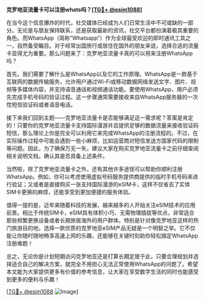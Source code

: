 **克罗地亚流量卡可以注册whats吗？[[TG💪+ @esim1088](https://t.me/s/esim1088)]**

在当今这个信息爆炸的时代，社交媒体已经成为人们日常生活中不可或缺的一部分。无论是与朋友保持联系，还是获取最新的资讯，社交平台都扮演着极其重要的角色。而WhatsApp（简称“Whatsapp”）作为全球最受欢迎的即时通讯工具之一，自然备受瞩目。对于经常出国旅行或居住在国外的朋友来说，选择合适的流量卡显得尤为重要。那么问题来了：克罗地亚流量卡真的可以用来注册WhatsApp吗？

首先，我们需要了解什么是WhatsApp以及它的工作原理。WhatsApp是一款基于互联网的数据传输服务，允许用户通过Wi-Fi或移动数据网络发送文字、图片、视频等多媒体内容，并支持语音通话和视频通话功能。要使用WhatsApp，用户必须先完成手机号码的验证过程。这一步骤通常需要接收来自WhatsApp服务器的一次性短信验证码或者语音电话。

接下来我们回到主题——克罗地亚流量卡是否能够满足这一需求呢？答案是肯定的！只要你的克罗地亚流量卡支持国际漫游并且提供足够的数据流量来接收验证码短信，那么理论上你是完全可以利用它来完成WhatsApp的注册流程的。不过，在实际操作过程中可能会遇到一些小麻烦，比如运营商对短信发送方国家代码的限制等问题。因此，为了确保万无一失，建议大家在购买克罗地亚流量卡之前仔细查阅相关说明文档，确认其是否具备上述条件。

当然啦，除了克罗地亚流量卡之外，还有其他许多途径可以帮助你顺利注册WhatsApp。例如，你可以考虑使用虚拟号码服务提供商提供的临时手机号码来进行验证；又或者是直接购买一张支持国际漫游的eSIM卡，这样不仅省去了实体SIM卡更换的麻烦，还能享受到更加便捷的服务体验。

值得一提的是，近年来随着科技的发展，越来越多的人开始关注eSIM技术的应用前景。相比于传统SIM卡，eSIM具有体积小巧、无需物理插拔等优点，非常适合那些频繁更换设备或者长期旅居海外的用户群体。特别是针对像克罗地亚这样的热门旅游目的地，选择一款优质的克罗地亚eSIM产品无疑是一个明智之举。它不仅能让你随时随地畅享高速上网的乐趣，还能够在关键时刻助你轻松搞定WhatsApp注册难题！

总之，无论你是计划短期访问克罗地亚还是打算长期定居于此，只要合理规划并选择适合自己的解决方案，就完全不用担心无法正常使用WhatsApp的问题了。希望本文能为大家提供更多有价值的参考信息，让大家在享受数字生活的同时也能感受到更多的便利与乐趣！

[[TG💪+ @esim1088](https://t.me/s/esim1088) ![Image](https://i.postimg.cc/4NQfJmqS/Snipaste-2025-05-13-00-14-12.png)]